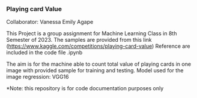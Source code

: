 ### Playing card Value

Collaborator: Vanessa Emily Agape

This Project is a group assignment for Machine Learning Class in 8th Semester of 2023.
The samples are provided from this link (https://www.kaggle.com/competitions/playing-card-value)
Reference are included in the code file .ipynb

The aim is for the machine able to count total value of playing cards in one image with provided sample for training and testing.
Model used for the image regression: VGG16

*Note: this repository is for code documentation purposes only